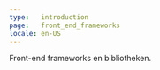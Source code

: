 ```yaml
---
type:   introduction
page:   front_end_frameworks
locale: en-US
---
```


Front-end frameworks en bibliotheken.
